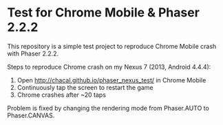 # Test for Chrome Mobile & Phaser 2.2.2
This repository is a simple test project to reproduce Chrome Mobile crash with Phaser 2.2.2.

Steps to reproduce Chrome crash on my Nexus 7 (2013, Android 4.4.4):

1. Open http://chacal.github.io/phaser_nexus_test/ in Chrome Mobile
2. Continuously tap the screen to restart the game
3. Chrome crashes after ~20 taps

Problem is fixed by changing the rendering mode from Phaser.AUTO to Phaser.CANVAS.
